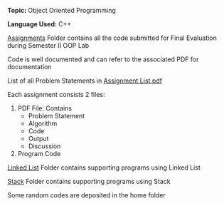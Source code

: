 <p><strong>Topic:</strong> Object Oriented Programming</p>
<p><strong>Language Used:</strong> C++</p>
<p><a href="Data Structure I/Assignments">Assignments</a> Folder contains all the code submitted for Final Evaluation during Semester II OOP Lab</p>
<p>Code is well documented and can refer to the associated PDF for documentation</p>
<p>List of all Problem Statements in <a href="Data Structure I/Assignments/Assignment List.pdf">Assignment List.pdf</a><p>
<p>Each assignment consists 2 files:</p>
<ol>
  <li>PDF File: Contains 
      <ul>
        <li>Problem Statement</li>
        <li>Algorithm</li>
        <li>Code</li>
        <li>Output</li>
        <li>Discussion</li>
      </ul>
  </li>
  <li>Program Code</li>
</ol>
<p><a href="Data Structure I/Linked List">Linked List</a> Folder contains supporting programs using Linked List</p>
<p><a href="Data Structure I/Stack">Stack</a> Folder contains supporting programs using Stack</p>
<p>Some random codes are deposited in the home folder</p>

